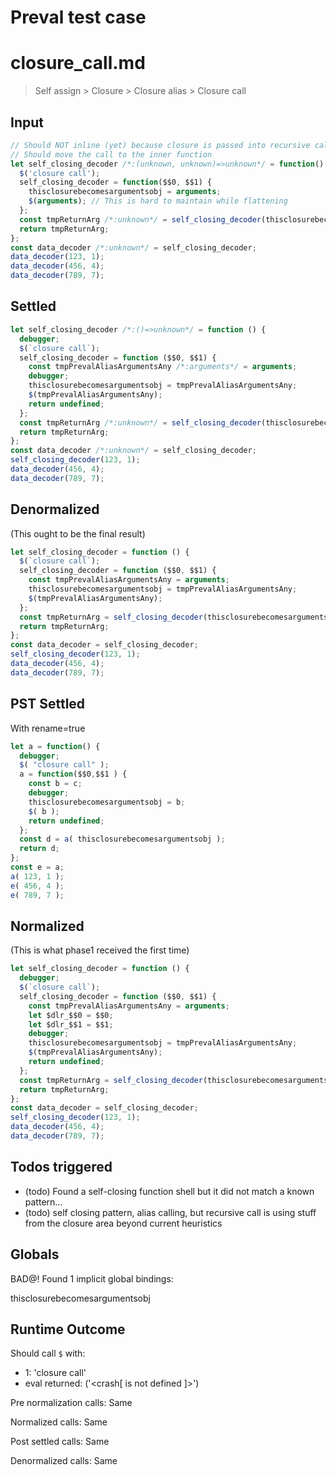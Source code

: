 # Preval test case

# closure_call.md

> Self assign > Closure > Closure alias > Closure call

## Input

`````js filename=intro
// Should NOT inline (yet) because closure is passed into recursive call
// Should move the call to the inner function
let self_closing_decoder /*:(unknown, unknown)=>unknown*/ = function() {
  $('closure call');
  self_closing_decoder = function($$0, $$1) {
    thisclosurebecomesargumentsobj = arguments;
    $(arguments); // This is hard to maintain while flattening
  };
  const tmpReturnArg /*:unknown*/ = self_closing_decoder(thisclosurebecomesargumentsobj);
  return tmpReturnArg;
};
const data_decoder /*:unknown*/ = self_closing_decoder;
data_decoder(123, 1);
data_decoder(456, 4);
data_decoder(789, 7);
`````


## Settled


`````js filename=intro
let self_closing_decoder /*:()=>unknown*/ = function () {
  debugger;
  $(`closure call`);
  self_closing_decoder = function ($$0, $$1) {
    const tmpPrevalAliasArgumentsAny /*:arguments*/ = arguments;
    debugger;
    thisclosurebecomesargumentsobj = tmpPrevalAliasArgumentsAny;
    $(tmpPrevalAliasArgumentsAny);
    return undefined;
  };
  const tmpReturnArg /*:unknown*/ = self_closing_decoder(thisclosurebecomesargumentsobj);
  return tmpReturnArg;
};
const data_decoder /*:unknown*/ = self_closing_decoder;
self_closing_decoder(123, 1);
data_decoder(456, 4);
data_decoder(789, 7);
`````


## Denormalized
(This ought to be the final result)

`````js filename=intro
let self_closing_decoder = function () {
  $(`closure call`);
  self_closing_decoder = function ($$0, $$1) {
    const tmpPrevalAliasArgumentsAny = arguments;
    thisclosurebecomesargumentsobj = tmpPrevalAliasArgumentsAny;
    $(tmpPrevalAliasArgumentsAny);
  };
  const tmpReturnArg = self_closing_decoder(thisclosurebecomesargumentsobj);
  return tmpReturnArg;
};
const data_decoder = self_closing_decoder;
self_closing_decoder(123, 1);
data_decoder(456, 4);
data_decoder(789, 7);
`````


## PST Settled
With rename=true

`````js filename=intro
let a = function() {
  debugger;
  $( "closure call" );
  a = function($$0,$$1 ) {
    const b = c;
    debugger;
    thisclosurebecomesargumentsobj = b;
    $( b );
    return undefined;
  };
  const d = a( thisclosurebecomesargumentsobj );
  return d;
};
const e = a;
a( 123, 1 );
e( 456, 4 );
e( 789, 7 );
`````


## Normalized
(This is what phase1 received the first time)

`````js filename=intro
let self_closing_decoder = function () {
  debugger;
  $(`closure call`);
  self_closing_decoder = function ($$0, $$1) {
    const tmpPrevalAliasArgumentsAny = arguments;
    let $dlr_$$0 = $$0;
    let $dlr_$$1 = $$1;
    debugger;
    thisclosurebecomesargumentsobj = tmpPrevalAliasArgumentsAny;
    $(tmpPrevalAliasArgumentsAny);
    return undefined;
  };
  const tmpReturnArg = self_closing_decoder(thisclosurebecomesargumentsobj);
  return tmpReturnArg;
};
const data_decoder = self_closing_decoder;
self_closing_decoder(123, 1);
data_decoder(456, 4);
data_decoder(789, 7);
`````


## Todos triggered


- (todo) Found a self-closing function shell but it did not match a known pattern...
- (todo) self closing pattern, alias calling, but recursive call is using stuff from the closure area beyond current heuristics


## Globals


BAD@! Found 1 implicit global bindings:

thisclosurebecomesargumentsobj


## Runtime Outcome


Should call `$` with:
 - 1: 'closure call'
 - eval returned: ('<crash[ <ref> is not defined ]>')

Pre normalization calls: Same

Normalized calls: Same

Post settled calls: Same

Denormalized calls: Same
